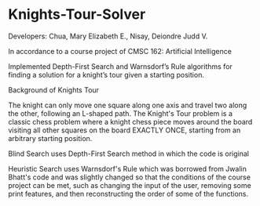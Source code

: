 # Knights-Tour-Solver
Developers:
Chua, Mary Elizabeth E.,
Nisay, Deiondre Judd V.

In accordance to a course project of CMSC 162: Artificial Intelligence

Implemented Depth-First Search and Warnsdorf’s Rule algorithms for finding a solution for a knight’s tour given a starting position. 


Background of Knights Tour

The knight can only move one square along one axis and travel two along the other, following an L-shaped path. The Knight's Tour problem is a classic chess problem where a knight chess piece moves around the board visiting all other squares on the board EXACTLY ONCE, starting from an arbitrary starting position.


Blind Search uses Depth-First Search method in which the code is original

Heuristic Search uses Warnsdorf's Rule which was borrowed from Jwalin Bhatt's code and was slightly changed so that the conditions of the course project can be met, such as changing the input of the user, removing some print features, and then reconstructing the order of
some of the functions.
